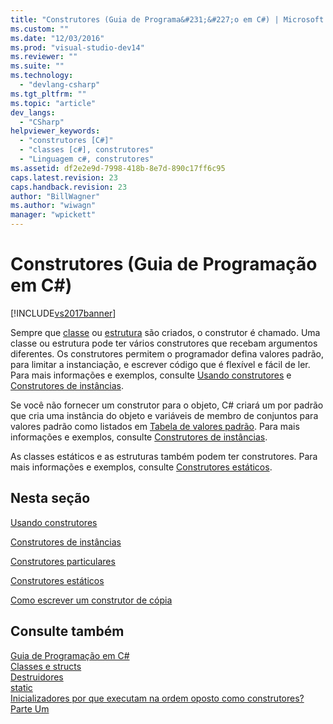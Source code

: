 ```yaml
---
title: "Construtores (Guia de Programa&#231;&#227;o em C#) | Microsoft Docs"
ms.custom: ""
ms.date: "12/03/2016"
ms.prod: "visual-studio-dev14"
ms.reviewer: ""
ms.suite: ""
ms.technology: 
  - "devlang-csharp"
ms.tgt_pltfrm: ""
ms.topic: "article"
dev_langs: 
  - "CSharp"
helpviewer_keywords: 
  - "construtores [C#]"
  - "classes [c#], construtores"
  - "Linguagem c#, construtores"
ms.assetid: df2e2e9d-7998-418b-8e7d-890c17ff6c95
caps.latest.revision: 23
caps.handback.revision: 23
author: "BillWagner"
ms.author: "wiwagn"
manager: "wpickett"
---
```

# Construtores (Guia de Programa&#231;&#227;o em C#)
[!INCLUDE[vs2017banner](../../../csharp/includes/vs2017banner.md)]

Sempre que [classe](../../../csharp/language-reference/keywords/class.md) ou [estrutura](../../../csharp/language-reference/keywords/struct.md) são criados, o construtor é chamado.  Uma classe ou estrutura pode ter vários construtores que recebam argumentos diferentes.  Os construtores permitem o programador defina valores padrão, para limitar a instanciação, e escrever código que é flexível e fácil de ler.  Para mais informações e exemplos, consulte [Usando construtores](../../../csharp/programming-guide/classes-and-structs/using-constructors.md) e [Construtores de instâncias](../../../csharp/programming-guide/classes-and-structs/instance-constructors.md).  
  
 Se você não fornecer um construtor para o objeto, C\# criará um por padrão que cria uma instância do objeto e variáveis de membro de conjuntos para valores padrão como listados em [Tabela de valores padrão](../../../csharp/language-reference/keywords/default-values-table.md).  Para mais informações e exemplos, consulte [Construtores de instâncias](../../../csharp/programming-guide/classes-and-structs/instance-constructors.md).  
  
 As classes estáticos e as estruturas também podem ter construtores.  Para mais informações e exemplos, consulte [Construtores estáticos](../../../csharp/programming-guide/classes-and-structs/static-constructors.md).  
  
## Nesta seção  
 [Usando construtores](../../../csharp/programming-guide/classes-and-structs/using-constructors.md)  
  
 [Construtores de instâncias](../../../csharp/programming-guide/classes-and-structs/instance-constructors.md)  
  
 [Construtores particulares](../../../csharp/programming-guide/classes-and-structs/private-constructors.md)  
  
 [Construtores estáticos](../../../csharp/programming-guide/classes-and-structs/static-constructors.md)  
  
 [Como escrever um construtor de cópia](../Topic/How%20to:%20Write%20a%20Copy%20Constructor%20\(C%23%20Programming%20Guide\).md)  
  
## Consulte também  
 [Guia de Programação em C\#](../../../csharp/programming-guide/index.md)   
 [Classes e structs](../../../csharp/programming-guide/classes-and-structs/index.md)   
 [Destruidores](../../../csharp/programming-guide/classes-and-structs/destructors.md)   
 [static](../../../csharp/language-reference/keywords/static.md)   
 [Inicializadores por que executam na ordem oposto como construtores? Parte Um](http://go.microsoft.com/fwlink/?LinkId=112374)